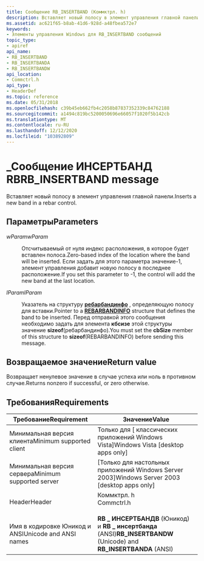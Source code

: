 ```yaml
---
title: Сообщение RB_INSERTBAND (Коммктрл. h)
description: Вставляет новый полосу в элемент управления главной панели.
ms.assetid: ac621f65-b8ab-41d6-928d-a48fbea572e7
keywords:
- Элементы управления Windows для RB_INSERTBAND сообщений
topic_type:
- apiref
api_name:
- RB_INSERTBAND
- RB_INSERTBANDA
- RB_INSERTBANDW
api_location:
- Commctrl.h
api_type:
- HeaderDef
ms.topic: reference
ms.date: 05/31/2018
ms.openlocfilehash: c39b45eb662fb4c2058b87837352339c84762188
ms.sourcegitcommit: a1494c819bc5200050696e66057f1020f5b142cb
ms.translationtype: MT
ms.contentlocale: ru-RU
ms.lasthandoff: 12/12/2020
ms.locfileid: "103892809"
---
```

# <a name="rb_insertband-message"></a><span data-ttu-id="30c1a-104">\_Сообщение ИНСЕРТБАНД RB</span><span class="sxs-lookup"><span data-stu-id="30c1a-104">RB\_INSERTBAND message</span></span>

<span data-ttu-id="30c1a-105">Вставляет новый полосу в элемент управления главной панели.</span><span class="sxs-lookup"><span data-stu-id="30c1a-105">Inserts a new band in a rebar control.</span></span>

## <a name="parameters"></a><span data-ttu-id="30c1a-106">Параметры</span><span class="sxs-lookup"><span data-stu-id="30c1a-106">Parameters</span></span>

<dl> <dt>

<span data-ttu-id="30c1a-107">*wParam*</span><span class="sxs-lookup"><span data-stu-id="30c1a-107">*wParam*</span></span> 
</dt> <dd>

<span data-ttu-id="30c1a-108">Отсчитываемый от нуля индекс расположения, в которое будет вставлен полоса.</span><span class="sxs-lookup"><span data-stu-id="30c1a-108">Zero-based index of the location where the band will be inserted.</span></span> <span data-ttu-id="30c1a-109">Если задать для этого параметра значение-1, элемент управления добавит новую полосу в последнее расположение.</span><span class="sxs-lookup"><span data-stu-id="30c1a-109">If you set this parameter to -1, the control will add the new band at the last location.</span></span>

</dd> <dt>

<span data-ttu-id="30c1a-110">*lParam*</span><span class="sxs-lookup"><span data-stu-id="30c1a-110">*lParam*</span></span> 
</dt> <dd>

<span data-ttu-id="30c1a-111">Указатель на структуру [**ребарбандинфо**](/windows/win32/api/commctrl/ns-commctrl-rebarbandinfoa) , определяющую полосу для вставки.</span><span class="sxs-lookup"><span data-stu-id="30c1a-111">Pointer to a [**REBARBANDINFO**](/windows/win32/api/commctrl/ns-commctrl-rebarbandinfoa) structure that defines the band to be inserted.</span></span> <span data-ttu-id="30c1a-112">Перед отправкой этого сообщения необходимо задать для элемента **кбсизе** этой структуры значение **sizeof**(ребарбандинфо).</span><span class="sxs-lookup"><span data-stu-id="30c1a-112">You must set the **cbSize** member of this structure to **sizeof**(REBARBANDINFO) before sending this message.</span></span>

</dd> </dl>

## <a name="return-value"></a><span data-ttu-id="30c1a-113">Возвращаемое значение</span><span class="sxs-lookup"><span data-stu-id="30c1a-113">Return value</span></span>

<span data-ttu-id="30c1a-114">Возвращает ненулевое значение в случае успеха или ноль в противном случае.</span><span class="sxs-lookup"><span data-stu-id="30c1a-114">Returns nonzero if successful, or zero otherwise.</span></span>

## <a name="requirements"></a><span data-ttu-id="30c1a-115">Требования</span><span class="sxs-lookup"><span data-stu-id="30c1a-115">Requirements</span></span>



| <span data-ttu-id="30c1a-116">Требование</span><span class="sxs-lookup"><span data-stu-id="30c1a-116">Requirement</span></span> | <span data-ttu-id="30c1a-117">Значение</span><span class="sxs-lookup"><span data-stu-id="30c1a-117">Value</span></span> |
|-------------------------------------|---------------------------------------------------------------------------------------|
| <span data-ttu-id="30c1a-118">Минимальная версия клиента</span><span class="sxs-lookup"><span data-stu-id="30c1a-118">Minimum supported client</span></span><br/> | <span data-ttu-id="30c1a-119">Только для \[ классических приложений Windows Vista\]</span><span class="sxs-lookup"><span data-stu-id="30c1a-119">Windows Vista \[desktop apps only\]</span></span><br/>                                        |
| <span data-ttu-id="30c1a-120">Минимальная версия сервера</span><span class="sxs-lookup"><span data-stu-id="30c1a-120">Minimum supported server</span></span><br/> | <span data-ttu-id="30c1a-121">\[Только для настольных приложений Windows Server 2003\]</span><span class="sxs-lookup"><span data-stu-id="30c1a-121">Windows Server 2003 \[desktop apps only\]</span></span><br/>                                  |
| <span data-ttu-id="30c1a-122">Header</span><span class="sxs-lookup"><span data-stu-id="30c1a-122">Header</span></span><br/>                   | <dl> <span data-ttu-id="30c1a-123"><dt>Коммктрл. h</dt></span><span class="sxs-lookup"><span data-stu-id="30c1a-123"><dt>Commctrl.h</dt></span></span> </dl> |
| <span data-ttu-id="30c1a-124">Имя в кодировке Юникод и ANSI</span><span class="sxs-lookup"><span data-stu-id="30c1a-124">Unicode and ANSI names</span></span><br/>   | <span data-ttu-id="30c1a-125">**RB \_ ИНСЕРТБАНДВ** (Юникод) и **RB \_ инсертбанда** (ANSI)</span><span class="sxs-lookup"><span data-stu-id="30c1a-125">**RB\_INSERTBANDW** (Unicode) and **RB\_INSERTBANDA** (ANSI)</span></span><br/>               |



 

 





